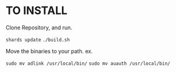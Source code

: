 # TO INSTALL

Clone Repository, and run.

`shards update`
`./build.sh`

Move the binaries to your path. ex.

`sudo mv adlink /usr/local/bin/`
`sudo mv auauth /usr/local/bin/`

